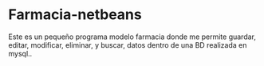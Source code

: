 # Farmacia-netbeans
Este es un pequeño programa modelo farmacia donde me permite guardar, editar, modificar, eliminar, y buscar, datos dentro de una BD realizada en mysql..
